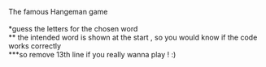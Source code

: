 The famous Hangeman game	
<br/> *guess the letters for the chosen word
<br/> ** the intended word is shown at the start , so you would know if the code works correctly
<br/> ***so remove 13th line if you really wanna play ! :)
